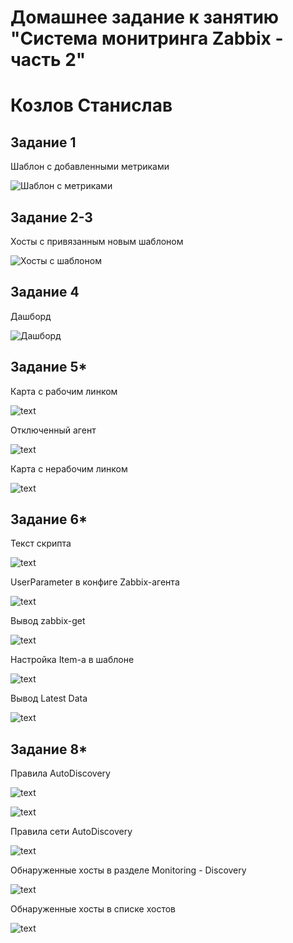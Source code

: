 # Домашнее задание к занятию "Система монитринга Zabbix - часть 2"
# Козлов Станислав

## Задание 1
Шаблон с добавленными метриками

![Шаблон с метриками](https://github.com/stkv1/zabbix-02/blob/main/img/001.PNG)

## Задание 2-3
Хосты с привязанным новым шаблоном

![Хосты с шаблоном](https://github.com/stkv1/zabbix-02/blob/main/img/006.PNG)

## Задание 4

Дашборд

![Дашборд](https://github.com/stkv1/zabbix-02/blob/main/img/dash01.PNG)

## Задание 5*

Карта с рабочим линком

![text](https://github.com/stkv1/zabbix-02/blob/main/img/map01.PNG)

Отключенный агент

![text](https://github.com/stkv1/zabbix-02/blob/main/img/map03.PNG)

Карта с нерабочим линком

![text](https://github.com/stkv1/zabbix-02/blob/main/img/map04.PNG)

## Задание 6*

Текст скрипта

![text](https://github.com/stkv1/zabbix-02/blob/main/img/script1.PNG)

UserParameter в конфиге Zabbix-агента

![text](https://github.com/stkv1/zabbix-02/blob/main/img/script2.PNG)

Вывод zabbix-get

![text](https://github.com/stkv1/zabbix-02/blob/main/img/script3.PNG)

Настройка Item-а в шаблоне

![text](https://github.com/stkv1/zabbix-02/blob/main/img/script4.PNG)

Вывод Latest Data

![text](https://github.com/stkv1/zabbix-02/blob/main/img/script5.PNG)

## Задание 8*

Правила AutoDiscovery

![text](https://github.com/stkv1/zabbix-02/blob/main/img/ad01.PNG)

![text](https://github.com/stkv1/zabbix-02/blob/main/img/ad02.PNG)

Правила сети AutoDiscovery

![text](https://github.com/stkv1/zabbix-02/blob/main/img/ad05.PNG)

Обнаруженные хосты в разделе Monitoring - Discovery

![text](https://github.com/stkv1/zabbix-02/blob/main/img/ad08.PNG)

Обнаруженные хосты в списке хостов

![text](https://github.com/stkv1/zabbix-02/blob/main/img/ad10.PNG)
